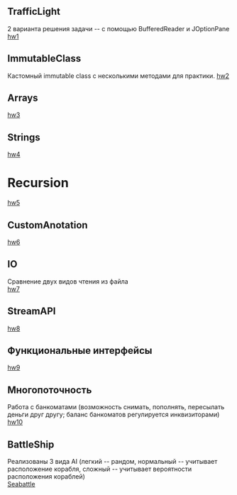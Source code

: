## TrafficLight
2 варианта решения задачи -- с помощью BufferedReader и JOptionPane  
[hw1](https://github.com/VLDRospuskov/epamejc2020/tree/DianaKayumova/com.epamejc.lessons/src/main/java/homework/hw1)
## ImmutableClass
Кастомный immutable class с несколькими методами для практики. 
[hw2](https://github.com/VLDRospuskov/epamejc2020/tree/DianaKayumova/com.epamejc.lessons/src/main/java/homework/hw2)
## Arrays
[hw3](https://github.com/VLDRospuskov/epamejc2020/tree/DianaKayumova/com.epamejc.lessons/src/main/java/homework/hw3)
## Strings
[hw4](https://github.com/VLDRospuskov/epamejc2020/tree/DianaKayumova/com.epamejc.lessons/src/main/java/homework/hw4)
# Recursion
[hw5](https://github.com/VLDRospuskov/epamejc2020/tree/DianaKayumova/com.epamejc.lessons/src/main/java/homework/hw5)
## CustomAnotation
[hw6](https://github.com/VLDRospuskov/epamejc2020/tree/DianaKayumova/com.epamejc.lessons/src/main/java/homework/hw6)
## IO
Сравнение двух видов чтения из файла  
[hw7](https://github.com/VLDRospuskov/epamejc2020/tree/DianaKayumova/com.epamejc.lessons/src/main/java/homework/hw7)
## StreamAPI
[hw8](https://github.com/VLDRospuskov/epamejc2020/tree/DianaKayumova/com.epamejc.lessons/src/main/java/homework/hw8)
## Функциональные интерфейсы
[hw9](https://github.com/VLDRospuskov/epamejc2020/tree/DianaKayumova/com.epamejc.lessons/src/main/java/homework/hw9)
## Многопоточность
Работа с банкоматами (возможность снимать, пополнять, пересылать деньги друг другу; баланс банкоматов регулируется инквизиторами)  
[hw10](https://github.com/VLDRospuskov/epamejc2020/tree/DianaKayumova/com.epamejc.lessons/src/main/java/homework/hw10)
## BattleShip
Реализованы 3 вида AI (легкий -- рандом, нормальный -- учитывает расположение корабля, сложный -- учитывает вероятности расположения кораблей)  
[Seabattle](https://github.com/VLDRospuskov/epamejc2020/tree/DianaKayumova/com.epamejc.lessons/src/main/java/homework/Seabattle)
